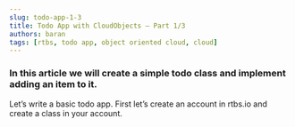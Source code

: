 ```yaml
---
slug: todo-app-1-3
title: Todo App with CloudObjects — Part 1/3
authors: baran
tags: [rtbs, todo app, object oriented cloud, cloud]
---
```



### In this article we will create a simple todo class and implement adding an item to it.

Let’s write a basic todo app. First let’s create an account in rtbs.io and create a class in your account.